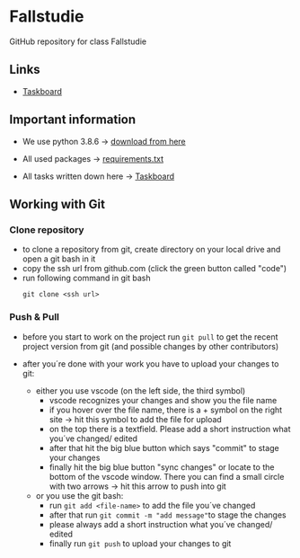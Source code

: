 # Fallstudie
GitHub repository for class Fallstudie


## Links
- [Taskboard](https://trello.com/b/xql3x054/investmentb%C3%BCro)

## Important information
- We use python 3.8.6 -> [download from here](https://www.python.org/downloads/release/python-386/)

- All used packages  -> [requirements.txt](requirements.txt)
- All tasks written down here -> [Taskboard](https://trello.com/b/xql3x054/investmentb%C3%BCro)


## Working with Git
### Clone repository
- to clone a repository from git, create directory on your local drive and open a git bash in it
- copy the ssh url from github.com (click the green button called "code")
- run following command in git bash
    ```
    git clone <ssh url>
    ```

### Push & Pull
- before you start to work on the project run
  ```git pull```
  to get the recent project version from git (and possible changes by other contributors)

- after you´re done with your work you have to upload your changes to git:
  - either you use vscode (on the left side, the third symbol)
    - vscode recognizes your changes and show you the file name
    - if you hover over the file name, there is a + symbol on the right site -> hit this symbol to add the file for upload
    - on the top there is a textfield. Please add a short instruction what you´ve changed/ edited
    - after that hit the big blue button which says "commit" to stage your changes
    - finally hit the big blue button "sync changes" or locate to the bottom of the vscode window. There you can find a small circle with two arrows -> hit this arrow to push into git
  - or you use the git bash:
    - run ```git add <file-name>``` to add the file you´ve changed
    - after that run ```git commit -m "add message"```to stage the changes
    - please always add a short instruction what you´ve changed/ edited
    - finally run ```git push``` to upload your changes to git
